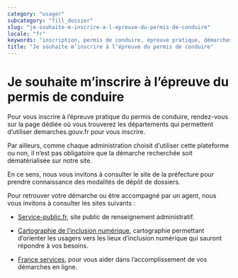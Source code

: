 ```yaml
---
category: "usager"
subcategory: "fill_dossier"
slug: "je-souhaite-m-inscrire-a-l-epreuve-du-permis-de-conduire"
locale: "fr"
keywords: "inscription, permis de conduire, épreuve pratique, démarches, préfecture"
title: "Je souhaite m’inscrire à l’épreuve du permis de conduire"
---
```


# Je souhaite m’inscrire à l’épreuve du permis de conduire

Pour vous inscrire à l’épreuve pratique du permis de conduire, rendez-vous sur la page dédiée où vous trouverez les départements qui permettent d’utiliser demarches.gouv.fr pour vous inscrire.

Par ailleurs, comme chaque administration choisit d’utiliser cette plateforme ou non, il n’est pas obligatoire que la démarche recherchée soit dématérialisée sur notre site.

En ce sens, nous vous invitons à consulter le site de la préfecture pour prendre connaissance des modalités de dépôt de dossiers.

Pour retrouver votre démarche ou être accompagné par un agent, nous vous invitons à consulter les sites suivants :

- [Service-public.fr](https://www.service-public.fr), site public de renseignement administratif.

- [Cartographie de l’inclusion numérique](https://cartographie.societenumerique.gouv.fr/orientation/besoin), cartographie permettant d’orienter les usagers vers les lieux d’inclusion numérique qui sauront répondre à vos besoins.

- [France services](https://www.france-services.gouv.fr/demarches-et-services), pour vous aider dans l’accomplissement de vos démarches en ligne.

